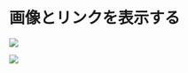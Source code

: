 # 画像とリンクを表示する

![][image-1]

![][image-2]

[image-1]:	https://github.com/kazukitash/static-website-course/raw/master/images/02-img.png
[image-2]:	https://github.com/kazukitash/static-website-course/raw/master/images/lovely-dog.jpg